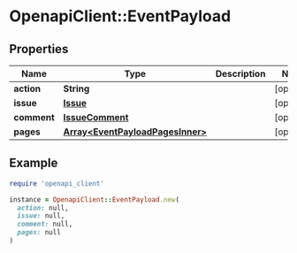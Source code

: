 # OpenapiClient::EventPayload

## Properties

| Name | Type | Description | Notes |
| ---- | ---- | ----------- | ----- |
| **action** | **String** |  | [optional] |
| **issue** | [**Issue**](Issue.md) |  | [optional] |
| **comment** | [**IssueComment**](IssueComment.md) |  | [optional] |
| **pages** | [**Array&lt;EventPayloadPagesInner&gt;**](EventPayloadPagesInner.md) |  | [optional] |

## Example

```ruby
require 'openapi_client'

instance = OpenapiClient::EventPayload.new(
  action: null,
  issue: null,
  comment: null,
  pages: null
)
```

